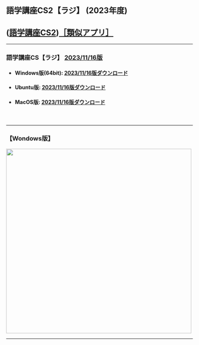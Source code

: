 ## 語学講座CS2【ラジ】 (2023年度)  
## ([語学講座CS2](https://csreviser.github.io/CaptureStream2/))[［類似アプリ］](https://csreviser.github.io/CaptureStream2/application)          

***
### 語学講座CS【ラジ】 [2023/11/16版](https://github.com/CSReviser/Capturestream2-Rad/releases/tag/20231116)                 

   - #### Windows版(64bit): [2023/11/16版ダウンロード](https://github.com/CSReviser/CaptureStream2-Rad/releases/download/20231116/CaptureStream2-Rad-Windows-x64-20231116.zip)    
   - #### Ubuntu版: [2023/11/16版ダウンロード](https://github.com/CSReviser/CaptureStream2-Rad/releases/download/20231116/CaptureStream2-Rad-Ubuntu-qt6-20231116.zip)
   - #### MacOS版: [2023/11/16版ダウンロード](https://github.com/CSReviser/CaptureStream2-Rad/releases/download/20231116/CaptureStream2-Rad-MacOS-20231116.dmg)
　　     
                               
***       
### 【Wondows版】                       
<img src="https://github-production-user-asset-6210df.s3.amazonaws.com/46049273/278784620-bf19a62f-7230-451d-9043-e94bc837d1c4.png" width="500">




***      
<link rel="shortcut icon" type="image/x-icon" href="https://avatars.githubusercontent.com/u/46049273?v=4">
<meta name="twitter:image:src" content="https://avatars.githubusercontent.com/u/46049273?v=4">
